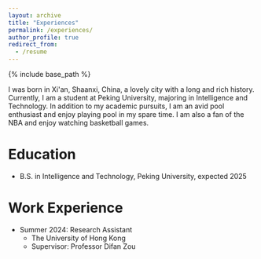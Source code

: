 ```yaml
---
layout: archive
title: "Experiences"
permalink: /experiences/
author_profile: true
redirect_from:
  - /resume
---
```


{% include base_path %}

I was born in Xi'an, Shaanxi, China, a lovely city with a long and rich history. Currently, I am a student at Peking University, majoring in Intelligence and Technology. In addition to my academic pursuits, I am an avid pool enthusiast and enjoy playing pool in my spare time. I am also a fan of the NBA and enjoy watching basketball games.

Education
======
* B.S. in Intelligence and Technology, Peking University, expected 2025

Work Experience
======
* Summer 2024: Research Assistant
  * The University of Hong Kong
  * Supervisor: Professor Difan Zou
